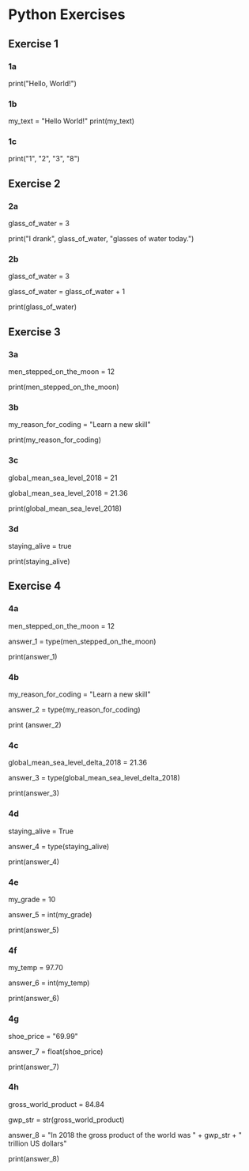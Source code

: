 # Python Exercises

## Exercise 1

### 1a

print("Hello, World!")

### 1b

my_text = "Hello World!"
print(my_text)


### 1c

print("1", "2", "3", "8")


## Exercise 2

### 2a

glass_of_water = 3

print("I drank", glass_of_water, "glasses of water today.")

### 2b

glass_of_water = 3

glass_of_water = glass_of_water + 1

print(glass_of_water)

## Exercise 3

### 3a

men_stepped_on_the_moon = 12

print(men_stepped_on_the_moon)

### 3b

my_reason_for_coding = "Learn a new skill"

print(my_reason_for_coding)

### 3c

global_mean_sea_level_2018 = 21

global_mean_sea_level_2018 = 21.36

print(global_mean_sea_level_2018)

### 3d

staying_alive = true

print(staying_alive)

## Exercise 4

### 4a

men_stepped_on_the_moon = 12

answer_1 = type(men_stepped_on_the_moon)

print(answer_1)

### 4b

my_reason_for_coding = "Learn a new skill"

answer_2 = type(my_reason_for_coding)

print (answer_2)

### 4c

global_mean_sea_level_delta_2018 = 21.36

answer_3 = type(global_mean_sea_level_delta_2018)

print(answer_3)

### 4d

staying_alive = True

answer_4 = type(staying_alive)

print(answer_4)

### 4e

my_grade = 10

answer_5 = int(my_grade)

print(answer_5)

### 4f

my_temp = 97.70

answer_6 = int(my_temp)

print(answer_6)

### 4g

shoe_price = "69.99"

answer_7 = float(shoe_price)

print(answer_7)

### 4h

gross_world_product = 84.84

gwp_str = str(gross_world_product)

answer_8 = "In 2018 the gross product of the world was " + gwp_str + " trillion US dollars"

print(answer_8)
